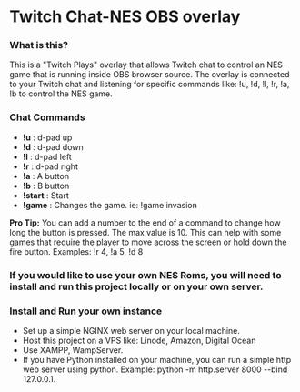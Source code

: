 # Twitch Chat-NES OBS overlay

### What is this?

This is a "Twitch Plays" overlay that allows Twitch chat to control an NES game that is running inside OBS browser source.
The overlay is connected to your Twitch chat and listening for specific commands like: !u, !d, !l, !r, !a, !b to control the NES game.

### Chat Commands

- **!u** : d-pad up
- **!d** : d-pad down
- **!l** : d-pad left
- **!r** : d-pad right
- **!a** : A button
- **!b** : B button
- **!start** : Start
- **!game** : Changes the game. ie: !game invasion

**Pro Tip:** You can add a number to the end of a command to change how long the button is pressed. The max value is 10. This can help with some games that require the player to move across the screen or hold down the fire button. Examples: !r 4, !a 5, !d 8

### If you would like to use your own NES Roms, you will need to install and run this project locally or on your own server. 

### Install and Run your own instance

- Set up a simple NGINX web server on your local machine. 
- Host this project on a VPS like: Linode, Amazon, Digital Ocean
- Use XAMPP, WampServer.
- If you have Python installed on your machine, you can run a simple http web server using python. Example: python -m http.server 8000 --bind 127.0.0.1.
